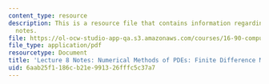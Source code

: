 ```yaml
---
content_type: resource
description: This is a resource file that contains information regarding lecture 8
  notes.
file: https://ol-ocw-studio-app-qa.s3.amazonaws.com/courses/16-90-computational-methods-in-aerospace-engineering-spring-2014/6aab25f1186cb21e991326fffc5c37a7_MIT16_90S14_Lecture8.pdf
file_type: application/pdf
resourcetype: Document
title: 'Lecture 8 Notes: Numerical Methods of PDEs: Finite Difference Methods 1'
uid: 6aab25f1-186c-b21e-9913-26fffc5c37a7
---
```

